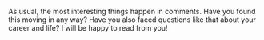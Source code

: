 As usual, the most interesting things happen in comments. Have you found this moving in any way? Have you also faced questions like that about your career and life? I will be happy to read from you! 
